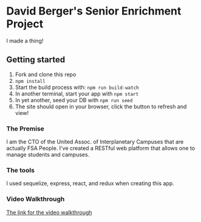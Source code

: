 # David Berger's Senior Enrichment Project

I made a thing!

## Getting started

1. Fork and clone this repo
2. `npm install`
3. Start the build process with: `npm run build-watch`
4. In another terminal, start your app with `npm start`
5. In yet another, seed your DB with `npm run seed`
6. The site should open in your browser, click the button to refresh and view!

### The Premise
I am the CTO of the United Assoc. of Interplanetary Campuses that are actually FSA People. I've created a RESTful web platform that allows one to manage students and campuses.

### The tools

I used sequelize, express, react, and redux when creating this app.

### Video Walkthrough
[The link for the video walkthrough](https://www.youtube.com/)

